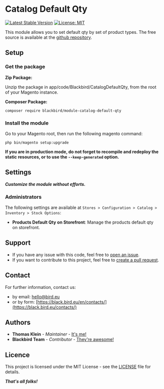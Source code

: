 # Catalog Default Qty

[![Latest Stable Version](https://img.shields.io/packagist/v/blackbird/module-catalog-default-qty.svg?style=flat-square)](https://packagist.org/packages/blackbird/module-catalog-default-qty)
[![License: MIT](https://img.shields.io/github/license/blackbird-agency/magento-2-catalog-default-qty.svg?style=flat-square)](./LICENSE)  

This module allows you to set default qty by set of product types.
The free source is available at the [github repository](https://github.com/blackbird-agency/magento-2-catalog-default-qty).

## Setup

### Get the package

**Zip Package:**

Unzip the package in app/code/Blackbird/CatalogDefaultQty, from the root of your Magento instance.

**Composer Package:**

```
composer require blackbird/module-catalog-default-qty
```

### Install the module

Go to your Magento root, then run the following magento command:

```
php bin/magento setup:upgrade
```

**If you are in production mode, do not forget to recompile and redeploy the static resources, or to use the `--keep-generated` option.**

## Settings

***Customize the module without efforts.***

### Administrators

The following settings are available at `Stores > Configuration > Catalog > Inventory > Stock Options`:  

- **Products Default Qty on Storefront**: Manage the products default qty on storefront.

## Support

- If you have any issue with this code, feel free to [open an issue](https://github.com/blackbird-agency/magento-2-catalog-default-qty/issues/new).  
- If you want to contribute to this project, feel free to [create a pull request](https://github.com/blackbird-agency/magento-2-catalog-default-qty/compare).

## Contact

For further information, contact us:

- by email: hello@bird.eu
- or by form: [https://black.bird.eu/en/contacts/](https://black.bird.eu/contacts/)

## Authors

- **Thomas Klein** - *Maintainer* - [It's me!](https://github.com/thomas-kl1)
- **Blackbird Team** - *Contributor* - [They're awesome!](https://github.com/blackbird-agency)

## Licence

This project is licensed under the MIT License - see the [LICENSE](LICENSE) file for details.

***That's all folks!***
